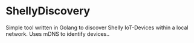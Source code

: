 # ShellyDiscovery
Simple tool written in Golang to discover Shelly IoT-Devices within a local network. Uses mDNS to identify devices..
